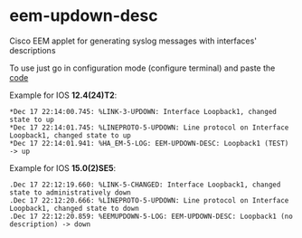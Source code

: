 eem-updown-desc
===============

Cisco EEM applet for generating syslog messages with interfaces' descriptions

To use just go in configuration mode (configure terminal) and paste the [code](https://github.com/aleksashka/eem-updown-desc/blob/master/EEM-UPDOWN-DESC)

Example for IOS **12.4(24)T2**:
```
*Dec 17 22:14:00.745: %LINK-3-UPDOWN: Interface Loopback1, changed state to up
*Dec 17 22:14:01.745: %LINEPROTO-5-UPDOWN: Line protocol on Interface Loopback1, changed state to up
*Dec 17 22:14:01.941: %HA_EM-5-LOG: EEM-UPDOWN-DESC: Loopback1 (TEST) -> up
```
Example for IOS **15.0(2)SE5**:
```
.Dec 17 22:12:19.660: %LINK-5-CHANGED: Interface Loopback1, changed state to administratively down
.Dec 17 22:12:20.666: %LINEPROTO-5-UPDOWN: Line protocol on Interface Loopback1, changed state to down
.Dec 17 22:12:20.859: %EEMUPDOWN-5-LOG: EEM-UPDOWN-DESC: Loopback1 (no description) -> down
```
